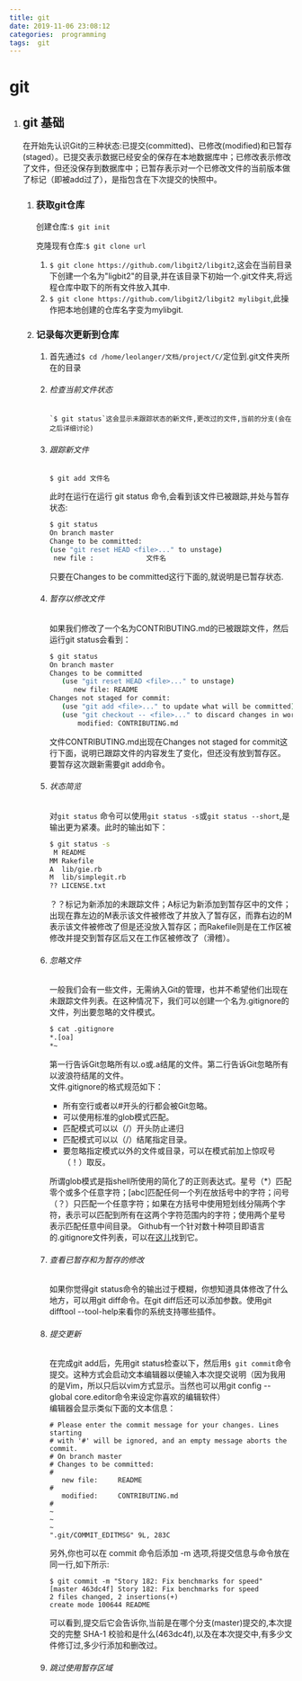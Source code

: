 ```yaml
---
title: git
date: 2019-11-06 23:08:12
categories:  programming
tags:  git
---
```


#                                                                            git

<!--more-->

1. ## git 基础
	在开始先认识Git的三种状态:已提交(committed)、已修改(modified)和已暂存(staged）。已提交表示数据已经安全的保存在本地数据库中；已修改表示修改了文件，但还没保存到数据库中；已暂存表示对一个已修改文件的当前版本做了标记（即被add过了），是指包含在下次提交的快照中。

	1. ### 获取git仓库

 		创建仓库:`$ git init`  

 		克隆现有仓库:`$ git clone url`  
		1. `$ git clone https://github.com/libgit2/libgit2`,这会在当前目录下创建一个名为"ligbit2"的目录,并在该目录下初始一个.git文件夹,将远程仓库中取下的所有文件放入其中.
		2. `$ git clone https://github.com/libgit2/libgit2 mylibgit`,此操作把本地创建的仓库名字变为mylibgit.

	2. ### 记录每次更新到仓库

		1. 首先通过`$ cd /home/leolanger/文档/project/C/`定位到.git文件夹所在的目录

		2. ###### 检查当前文件状态

     		   `$ git status`这会显示未跟踪状态的新文件,更改过的文件,当前的分支(会在之后详细讨论)

		3. ###### 跟踪新文件
			`$ git add 文件名`

  			 此时在运行在运行 git status 命令,会看到该文件已被跟踪,并处与暂存状态:

  			 ```bash
  			 $ git status
   			 On branch master
   			 Change to be committed:
    		 (use "git reset HEAD <file>..." to unstage)
     		  new file :             文件名
  			 ```
			 只要在Changes to be committed这行下面的,就说明是已暂存状态.
		4. ###### 暂存以修改文件
			如果我们修改了一个名为CONTRIBUTING.md的已被跟踪文件，然后运行git status会看到：
			```bash
			$ git status
			On branch master
			Changes to be committed
			   (use "git reset HEAD <file>..." to unstage)
			      new file:	README
			Changes not staged for commit:
			   (use "git add <file>..." to update what will be committed)
			   (use "git checkout -- <file>..." to discard changes in working directory)
			       modified: CONTRIBUTING.md
			  ```
			文件CONTRIBUTING.md出现在Changes not staged for commit这行下面，说明已跟踪文件的内容发生了变化，但还没有放到暂存区。要暂存这次跟新需要git add命令。
		5. ###### 状态简览
			对`git status` 命令可以使用`git status -s`或`git status --short`,是输出更为紧凑。此时的输出如下：
			```bash
			$ git status -s
			 M README
			MM Rakefile
			A  lib/gie.rb
			M  lib/simplegit.rb
			?? LICENSE.txt
			```
			？？标记为新添加的未跟踪文件；A标记为新添加到暂存区中的文件；出现在靠左边的M表示该文件被修改了并放入了暂存区，而靠右边的M表示该文件被修改了但是还没放入暂存区；而Rakefile则是在工作区被修改并提交到暂存区后又在工作区被修改了（滑稽）。
		6. ###### 忽略文件
			一般我们会有一些文件，无需纳入Git的管理，也并不希望他们出现在未跟踪文件列表。在这种情况下，我们可以创建一个名为.gitignore的文件，列出要忽略的文件模式。
			```bash
			$ cat .gitignore
			*.[oa]
			*~
			```
			第一行告诉Git忽略所有以.o或.a结尾的文件。第二行告诉Git忽略所有以波浪符结尾的文件。  
			文件.gitignore的格式规范如下：
			* 所有空行或者以#开头的行都会被Git忽略。
			* 可以使用标准的glob模式匹配。
			* 匹配模式可以以（/）开头防止递归
			* 匹配模式可以以（/）结尾指定目录。
			* 要忽略指定模式以外的文件或目录，可以在模式前加上惊叹号（！）取反。
			
			所谓glob模式是指shell所使用的简化了的正则表达式。星号（*）匹配零个或多个任意字符；[abc]匹配任何一个列在放括号中的字符；问号（？）只匹配一个任意字符；如果在方括号中使用短划线分隔两个字符，表示可以匹配到所有在这两个字符范围内的字符；使用两个星号表示匹配任意中间目录。
			Github有一个针对数十种项目即语言的.gitignore文件列表，可以在[这儿](https://github.com/github/gitignore)找到它。
		7. ###### 查看已暂存和为暂存的修改
			如果你觉得git status命令的输出过于模糊，你想知道具体修改了什么地方，可以用git diff命令。在git diff后还可以添加参数。使用git difftool --tool-help来看你的系统支持哪些插件。
		8. ###### 提交更新
			在完成git add后，先用git status检查以下，然后用`$ git commit`命令提交。这种方式会启动文本编辑器以便输入本次提交说明（因为我用的是Vim，所以只后以vim方式显示。当然也可以用git config --global core.editor命令来设定你喜欢的编辑软件）  
			编辑器会显示类似下面的文本信息：
			```vim
			# Please enter the commit message for your changes. Lines starting
			# with '#' will be ignored, and an empty message aborts the commit.
			# On branch master
			# Changes to be committed:
			#
			   new file:	 README
			#
 			   modified:     CONTRIBUTING.md
			#
			~
			~
			~
			".git/COMMIT_EDITMSG" 9L, 283C
			```
			另外,你也可以在 commit 命令后添加 -m 选项,将提交信息与命令放在同一行,如下所示:
			```vim
			$ git commit -m "Story 182: Fix benchmarks for speed"
			[master 463dc4f] Story 182: Fix benchmarks for speed
			2 files changed, 2 insertions(+)
			create mode 100644 README
			```
			可以看到,提交后它会告诉你,当前是在哪个分支(master)提交的,本次提交的完整 SHA-1 校验和是什么(463dc4f),以及在本次提交中,有多少文件修订过,多少行添加和删改过。
		9. ###### 跳过使用暂存区域
			
